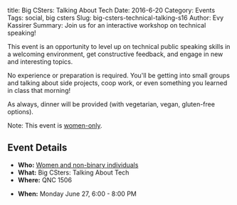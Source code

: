 title: Big CSters: Talking About Tech
Date: 2016-6-20
Category: Events
Tags: social, big csters
Slug: big-csters-technical-talking-s16
Author: Evy Kassirer
Summary: Join us for an interactive workshop on technical speaking!

This event is an opportunity to level up on technical public speaking skills in a welcoming environment, get constructive feedback, and engage in new and interesting topics.

No experience or preparation is required. You'll be getting into small groups and talking about side projects, coop work, or even something you learned in class that morning!

As always, dinner will be provided (with vegetarian, vegan, gluten-free options).

Note: This event is [women-only]({filename}/pages/faq.md).

## Event Details ##

+ **Who:** [Women and non-binary individuals]({filename}/pages/faq.md)
+ **What:** Big CSters: Talking About Tech
+ **Where:** QNC 1506
- **When:** Monday June 27, 6:00 - 8:00 PM
